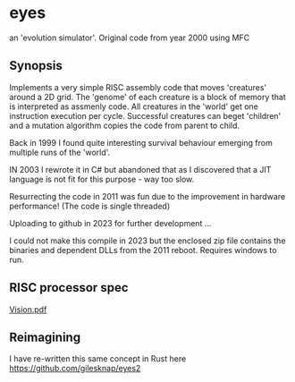 # eyes
an 'evolution simulator'. Original code from year 2000 using MFC


## Synopsis

Implements a very simple RISC assembly code that moves 'creatures' around a 2D grid. The 'genome' of each creature is a block of memory that is interpreted as assmenly code. All creatures in the 'world' get one instruction execution per cycle. Successful creatures can beget 'children' and a mutation algorithm copies the code from parent to child.

Back in 1999 I found quite interesting survival behaviour emerging from multiple runs of the 'world'.

IN 2003 I rewrote it in C# but abandoned that as I discovered that a JIT language is not fit for this purpose - way too slow. 

Resurrecting the code in 2011 was fun due to the improvement in hardware performance! (The code is single threaded)

Uploading to github in 2023 for further development ...

I could not make this compile in 2023 but the enclosed zip file contains the binaries and dependent DLLs from the 2011 reboot. Requires windows to run. 

## RISC processor spec

[Vision.pdf](https://github.com/gilesknap/eyes/files/10464992/Vision.pdf)

## Reimagining 

I have re-written this same concept in Rust here https://github.com/gilesknap/eyes2
